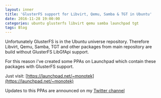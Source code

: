 ```yaml
---
layout: inner
title: 'GlusterFS support for Libvirt, Qemu, Samba & TGT in Ubuntu'
date: 2016-11-28 19:00:00
categories: ubuntu glusterfs libvirt qemu samba launchpad tgt
tags: Blog
---
```


Unfortunately GlusterFS is in the Ubuntu universe repository. Therefore Libvirt, Qemu, Samba, TGT and other packages from main repository are build without GlusterFS LibGfApi support.

For this reason i've created some PPAs on Launchpad which contain these packages with GlusterFS support.

Just visit: [https://launchpad.net/~monotek](https://launchpad.net/~monotek)

Updates to this PPAs are announced on my [Twitter channel](https://twitter.com/mono_tek)
